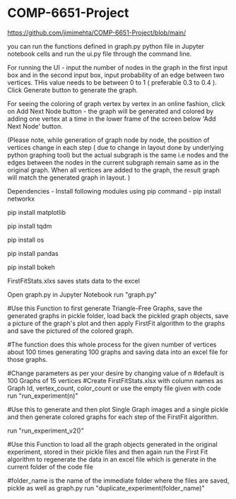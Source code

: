 # COMP-6651-Project

https://github.com/jimimehta/COMP-6651-Project/blob/main/

you can run the functions defined in graph.py python file in Jupyter notebook cells and run the ui.py file through the command line.

For running the UI - input the number of nodes in the graph in the first input box and in the second input box, input probability of an edge between two vertices. THis value needs to be between 0 to 1 ( preferable 0.3 to 0.4 ). Click Generate button to generate the graph. 

For seeing the coloring of graph vertex by vertex in an online fashion, click on Add Next Node button - the graph will be generated and colored by adding one vertex at a time in the lower frame of the screen below 'Add Next Node' button.

(Please note, while generation of graph node by node, the position of vertices change in each step ( due to change in layout done by underlying python graphing tool) but the actual subgraph is the same i.e nodes and the edges between the nodes in the current subgraph remain same as in the original graph. When all vertices are added to the graph, the result graph will match the generated graph in layout. )

Dependencies - Install following modules using pip command -
pip install networkx

pip install matplotlib

pip install tqdm

pip install os

pip install pandas

pip install bokeh

FirstFitStats.xlxs saves stats data to the excel

Open graph.py in Jupyter Notebook
run "graph.py"

#Use this Function to first generate Triangle-Free Graphs, save the generated graphs in pickle folder, load back the pickled graph objects, save a picture of the graph's plot and then apply FirstFit algorithm to the graphs and save the pictured of the colored graph.

#The function does this whole process for the given number of vertices about 100 times generating 100 graphs and saving data into an excel file for those graphs.

#Change parameters as per your desire by changing value of n
#default is 100 Graphs of 15 vertices
#Create FirstFitStats.xlsx with column names as Graph Id, vertex_count, color_count or use the empty file given with code
run "run_experiment(n)"

#Use this to generate and then plot Single Graph images and a single pickle and then generate colored graphs for each step of the FirstFit algorithm.
    
run "run_experiment_v2()"

#Use this Function to load all the graph objects generated in the original experiment, stored in their pickle files and then again run the First Fit algorithm to regenerate the data in an excel file which is generate in the current folder of the code file

#folder_name is the name of the immediate folder where the files are saved, pickle as well as graph.py
run "duplicate_experiment(folder_name)"


